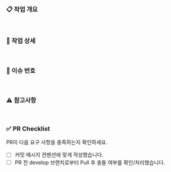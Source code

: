 ### 📋 작업 개요
<!-- 간단한 작업 요약을 한 줄로 작성해주세요 (예: 테이블 등록 API 개발) -->  

<br/>


### 🔧 작업 상세
<!-- 주요 구현 내용, 로직, 조건 등을 리스트 형식으로 상세히 작성해주세요 -->  

<br/>


### 📌 이슈 번호
<!-- 관련된 이슈 번호를 닫고 싶다면 `close #이슈번호` 형식으로 작성해주세요 -->  

<br/>


### ⚠️ 참고사항
<!-- 코드 외 참고해야 할 사항이 있다면 자유롭게 작성해주세요 -->  

<br/>


### ✅ PR Checklist
PR이 다음 요구 사항을 충족하는지 확인하세요.

- [ ] 커밋 메시지 컨벤션에 맞게 작성했습니다.
  <!-- 예: feat: 테이블 등록 기능 구현 -->
- [ ] PR 전 develop 브랜치로부터 Pull 후 충돌 여부를 확인/처리했습니다.